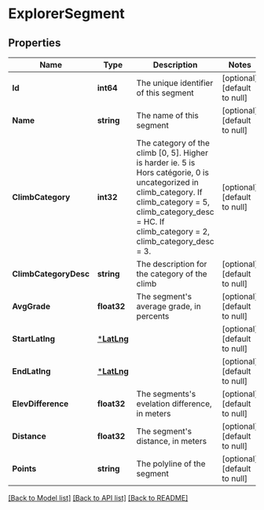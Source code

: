 # ExplorerSegment

## Properties
Name | Type | Description | Notes
------------ | ------------- | ------------- | -------------
**Id** | **int64** | The unique identifier of this segment | [optional] [default to null]
**Name** | **string** | The name of this segment | [optional] [default to null]
**ClimbCategory** | **int32** | The category of the climb [0, 5]. Higher is harder ie. 5 is Hors catégorie, 0 is uncategorized in climb_category. If climb_category &#x3D; 5, climb_category_desc &#x3D; HC. If climb_category &#x3D; 2, climb_category_desc &#x3D; 3. | [optional] [default to null]
**ClimbCategoryDesc** | **string** | The description for the category of the climb | [optional] [default to null]
**AvgGrade** | **float32** | The segment&#39;s average grade, in percents | [optional] [default to null]
**StartLatlng** | [***LatLng**](LatLng.md) |  | [optional] [default to null]
**EndLatlng** | [***LatLng**](LatLng.md) |  | [optional] [default to null]
**ElevDifference** | **float32** | The segments&#39;s evelation difference, in meters | [optional] [default to null]
**Distance** | **float32** | The segment&#39;s distance, in meters | [optional] [default to null]
**Points** | **string** | The polyline of the segment | [optional] [default to null]

[[Back to Model list]](../README.md#documentation-for-models) [[Back to API list]](../README.md#documentation-for-api-endpoints) [[Back to README]](../README.md)
